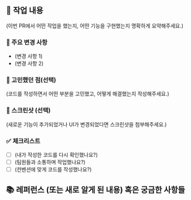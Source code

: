 ## 📝 작업 내용

(이번 PR에서 어떤 작업을 했는지, 어떤 기능을 구현했는지 명확하게 요약해주세요.)

### 🎯 주요 변경 사항

- (변경 사항 1)
- (변경 사항 2)

### 🧐 고민했던 점(선택)

(코드를 작성하면서 어떤 부분을 고민했고, 어떻게 해결했는지 작성해주세요.)

### 📸 스크린샷 (선택)

(새로운 기능이 추가되었거나 UI가 변경되었다면 스크린샷을 첨부해주세요.)

### ✅ 체크리스트

- [ ] (내가 작성한 코드를 다시 확인했나요?)
- [ ] (팀원들과 소통하며 작업했나요?)
- [ ] (컨벤션에 맞게 코드를 작성했나요?)

## 📚 레퍼런스 (또는 새로 알게 된 내용) 혹은 궁금한 사항들
<!-- 참고할 사항이 있다면 적어주세요 -->
